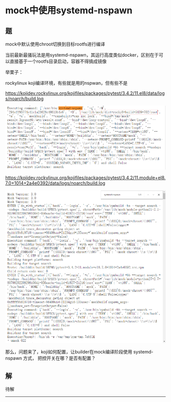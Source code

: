 # mock中使用systemd-nspawn

## 题

mock中默认使用chroot切换到目标rootfs进行编译

当前最新最骚玩法是用systemd-nspawn，其运行高度类似docker，区别在于可以直接基于一个rootfs目录启动，容器不得搞成镜像

举栗子：

rockylinux koji编译环境，有些就是用的nspwan，但有些不是

<https://kojidev.rockylinux.org/kojifiles/packages/pytest/3.4.2/11.el8/data/logs/noarch/build.log>

![20221130_093938_84](image/20221130_093938_84.png)


<https://kojidev.rockylinux.org/kojifiles/packages/pytest/3.4.2/11.module+el8.7.0+1014+2a4e0392/data/logs/noarch/build.log>

![20221130_094014_79](image/20221130_094014_79.png)


那么，问题来了，koji如何配置，让builder在mock编译阶段使用 systemd-nspawn 方式， 把控开关在哪？是否有配置？




## 解


待解















































---
